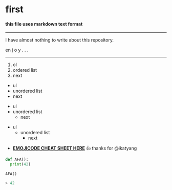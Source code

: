 # first
#### this file uses markdown text format
---
I have almost nothing to write about this repository.

en j  o    y        .                .                                 .
***
1. ol
2. ordered list
3. next

- ul
- unordered list
- next

+ ul
+ unordered list
  + next

* ul
  * unordered list
    * next

- [**EMOJICODE CHEAT SHEET HERE**](https://github.com/ikatyang/emoji-cheat-sheet/blob/master/README.md, "GO TO EMOJICODE")
:+1: thanks for @ikatyang

```python
def AFA():
  print(42)
 
AFA()

> 42
```
